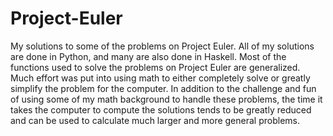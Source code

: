 # Project-Euler
My solutions to some of the problems on Project Euler.
All of my solutions are done in Python, and many are also done in Haskell.
Most of the functions used to solve the problems on Project Euler are
generalized.
Much effort was put into using math to either completely solve or greatly
simplify the problem for the computer. In addition to the challenge and fun of
using some of my math background to handle these problems, the time it takes
the computer to compute the solutions tends to be greatly reduced and can be
used to calculate much larger and more general problems.
